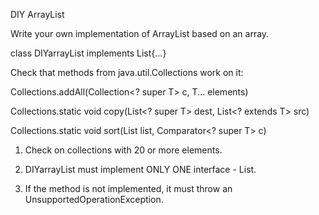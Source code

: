 DIY ArrayList

Write your own implementation of ArrayList based on an array.

class DIYarrayList<T> implements List<T>{...}

Check that methods from java.util.Collections work on it:

Collections.addAll(Collection<? super T> c, T... elements)

Collections.static <T> void copy(List<? super T> dest, List<? extends T> src)

Collections.static <T> void sort(List<T> list, Comparator<? super T> c)

1) Check on collections with 20 or more elements.

2) DIYarrayList must implement ONLY ONE interface - List.

3) If the method is not implemented, it must throw an UnsupportedOperationException.
